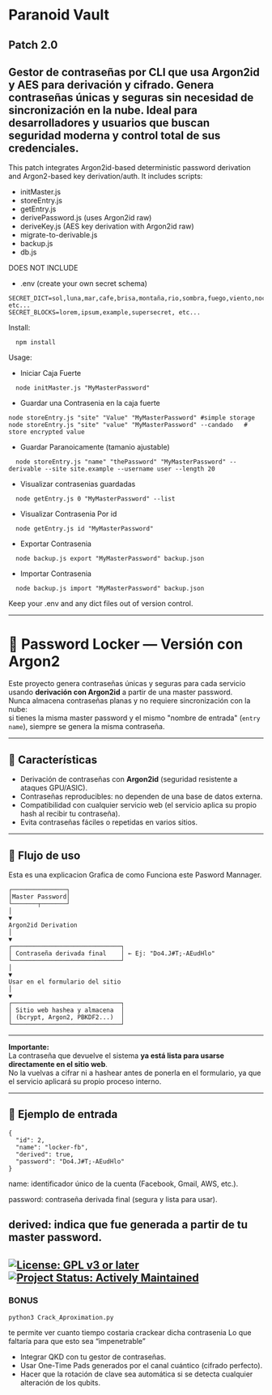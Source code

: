 # Paranoid Vault 
Patch 2.0
--------------------
Gestor de contraseñas por CLI que usa Argon2id y AES para derivación y cifrado. Genera contraseñas únicas y seguras sin necesidad de sincronización en la nube. Ideal para desarrolladores y usuarios que buscan seguridad moderna y control total de sus credenciales.
----
This patch integrates Argon2id-based deterministic password derivation and Argon2-based key derivation/auth.
It includes scripts:
- initMaster.js
- storeEntry.js
- getEntry.js
- derivePassword.js (uses Argon2id raw)
- deriveKey.js (AES key derivation with Argon2id raw)
- migrate-to-derivable.js
- backup.js
- db.js

DOES NOT INCLUDE 
- .env (create your own secret schema)
```
SECRET_DICT=sol,luna,mar,cafe,brisa,montaña,rio,sombra,fuego,viento,noche,dia,camino,trazo,clave,nexo,puerta,llave,eco,pulso, etc...
SECRET_BLOCKS=lorem,ipsum,example,supersecret, etc... 
```
Install:
```
  npm install
```
Usage:
* Iniciar Caja Fuerte
```
  node initMaster.js "MyMasterPassword" 
``` 
* Guardar una Contrasenia en la caja fuerte
``` 
node storeEntry.js "site" "Value" "MyMasterPassword" #simple storage
node storeEntry.js "site" "value" "MyMasterPassword" --candado   # store encrypted value
```
* Guardar Paranoicamente (tamanio ajustable)
```
  node storeEntry.js "name" "thePassword" "MyMasterPassword" --derivable --site site.example --username user --length 20
```
* Visualizar contrasenias guardadas
```
  node getEntry.js 0 "MyMasterPassword" --list
```
* Visualizar Contrasenia Por id
```
  node getEntry.js id "MyMasterPassword"
```
* Exportar Contrasenia
```
  node backup.js export "MyMasterPassword" backup.json
```
* Importar Contrasenia
```
  node backup.js import "MyMasterPassword" backup.json
```

Keep your .env and any dict files out of version control.

---
# 🔐 Password Locker — Versión con Argon2

Este proyecto genera contraseñas únicas y seguras para cada servicio usando **derivación con Argon2id** a partir de una master password.  
Nunca almacena contraseñas planas y no requiere sincronización con la nube:  
si tienes la misma master password y el mismo "nombre de entrada" (`entry name`), siempre se genera la misma contraseña.

---

## 🚀 Características
- Derivación de contraseñas con **Argon2id** (seguridad resistente a ataques GPU/ASIC).
- Contraseñas reproducibles: no dependen de una base de datos externa.
- Compatibilidad con cualquier servicio web (el servicio aplica su propio hash al recibir tu contraseña).
- Evita contraseñas fáciles o repetidas en varios sitios.

---

## 📌 Flujo de uso
Esta es una explicacion Grafica de como Funciona este Pasword Mannager.
```
┌───────────────┐
│Master Password│
└───────┬───────┘
│
▼
Argon2id Derivation
│
▼
┌──────────────────────────────┐
│ Contraseña derivada final    │ ← Ej: "Do4.J#T;-AEudHlo"
└──────────────────────────────┘
│
▼
Usar en el formulario del sitio
│
▼
┌──────────────────────────────┐
│ Sitio web hashea y almacena  │
│ (bcrypt, Argon2, PBKDF2...)  │
└──────────────────────────────┘
```
---
**Importante:**  
La contraseña que devuelve el sistema **ya está lista para usarse directamente en el sitio web**.  
No la vuelvas a cifrar ni a hashear antes de ponerla en el formulario, ya que el servicio aplicará su propio proceso interno.

---

## 📂 Ejemplo de entrada
```
{
  "id": 2,
  "name": "locker-fb",
  "derived": true,
  "password": "Do4.J#T;-AEudHlo"
}
```
name: identificador único de la cuenta (Facebook, Gmail, AWS, etc.).

password: contraseña derivada final (segura y lista para usar).

derived: indica que fue generada a partir de tu master password.
---
[![License: GPL v3 or later](https://img.shields.io/badge/License-GPLv3+-blue.svg)](https://www.gnu.org/licenses/gpl-3.0)
[![Project Status: Actively Maintained](https://img.shields.io/badge/Status-Activo-success.svg)](#)
--- 
### BONUS
```
python3 Crack_Aproximation.py
``` 
te permite ver cuanto tiempo costaria crackear dicha contrasenia 
Lo que faltaría para que esto sea “impenetrable”
- Integrar QKD con tu gestor de contraseñas.
- Usar One-Time Pads generados por el canal cuántico (cifrado perfecto).
- Hacer que la rotación de clave sea automática si se detecta cualquier alteración de los qubits.
